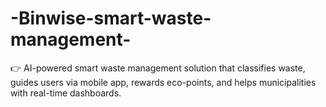 # -Binwise-smart-waste-management-
👉 AI-powered smart waste management solution that classifies waste, guides users via mobile app, rewards eco-points, and helps municipalities with real-time dashboards.
